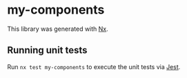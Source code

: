 # my-components

This library was generated with [Nx](https://nx.dev).

## Running unit tests

Run `nx test my-components` to execute the unit tests via [Jest](https://jestjs.io).
